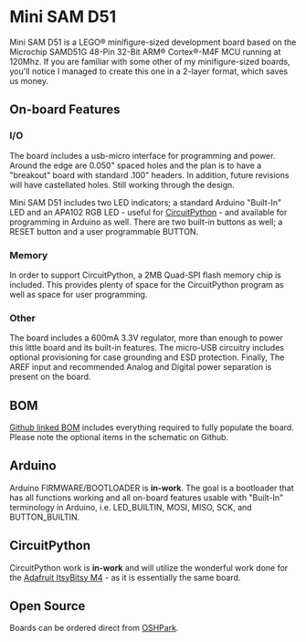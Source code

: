 # Mini SAM D51
Mini SAM D51 is a LEGO® minifigure-sized development board based on the Microchip SAMD51G 48-Pin 32-Bit ARM® Cortex®-M4F MCU running at 120Mhz.  If you are familiar with some other of my minifigure-sized boards, you'll notice I managed to create this one in a 2-layer format, which saves us money.

## On-board Features


### I/O
The board includes a usb-micro interface for programming and power.   Around the edge are 0.050" spaced holes and the plan is to have a "breakout" board with standard .100" headers.  In addition, future revisions will have castellated holes.  Still working through the design.

Mini SAM D51 includes two LED indicators; a standard Arduino "Built-In" LED and an APA102 RGB LED - useful for [CircuitPython](https://github.com/adafruit/circuitpython) - and available for programming in Arduino as well.  There are two built-in buttons as well; a RESET button and a user programmable BUTTON.

### Memory
In order to support CircuitPython, a 2MB Quad-SPI flash memory chip is included.  This provides plenty of space for the CircuitPython program as well as space for user programming.

### Other
The board includes a 600mA 3.3V regulator, more than enough to power this little board and its built-in features.  The micro-USB circuitry includes optional provisioning for case grounding and ESD protection.  Finally, The AREF input and recommended Analog and Digital power separation is present on the board.

## BOM
[Github linked BOM](https://github.com/bwshockley/Mini-SAM-D51/blob/master/BOM/SAMD51-007) includes everything required to fully populate the board.  Please note the optional items in the schematic on Github.

## Arduino
Arduino FIRMWARE/BOOTLOADER is **in-work**. The goal is a bootloader that has all functions working and all on-board features usable with "Built-In" terminology in Arduino, i.e. LED_BUILTIN, MOSI, MISO, SCK, and BUTTON_BUILTIN.

## CircuitPython
CircuitPython work is **in-work** and will utilize the wonderful work done for the [Adafruit ItsyBitsy M4](https://www.adafruit.com/product/3800) - as it is essentially the same board.

## Open Source
Boards can be ordered direct from [OSHPark](https://oshpark.com/profiles/bwshockley).
